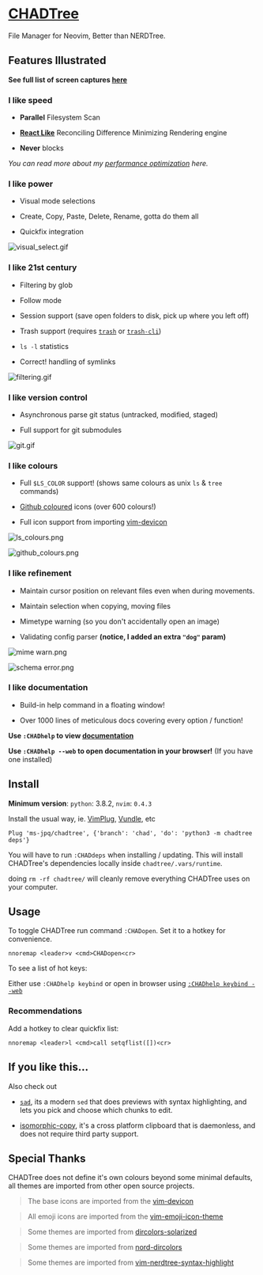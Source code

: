 # [CHADTree](https://ms-jpq.github.io/chadtree)

File Manager for Neovim, Better than NERDTree.

## Features Illustrated

**See full list of screen captures [here](https://github.com/ms-jpq/chadtree/tree/chad/docs/FEATURES.md)**

### I like speed

- **Parallel** Filesystem Scan

- **[React Like](https://reactjs.org/docs/reconciliation.html)** Reconciling Difference Minimizing Rendering engine

- **Never** blocks

_You can read more about my [performance optimization](https://github.com/ms-jpq/chadtree/tree/chad/docs/ARCHITECTURE.md) here._

### I like power

- Visual mode selections

- Create, Copy, Paste, Delete, Rename, gotta do them all

- Quickfix integration

![visual_select.gif](https://raw.githubusercontent.com/ms-jpq/chadtree/chad/docs/img/visual_select.gif)

### I like 21st century

- Filtering by glob

- Follow mode

- Session support (save open folders to disk, pick up where you left off)

- Trash support (requires [`trash`](https://formulae.brew.sh/formula/trash) or [`trash-cli`](https://github.com/andreafrancia/trash-cli))

- `ls -l` statistics

- Correct! handling of symlinks

![filtering.gif](https://raw.githubusercontent.com/ms-jpq/chadtree/chad/docs/img/filtering.gif)

### I like version control

- Asynchronous parse git status (untracked, modified, staged)

- Full support for git submodules

![git.gif](https://raw.githubusercontent.com/ms-jpq/chadtree/chad/docs/img/git_showcase.gif)

### I like colours

- Full `$LS_COLOR` support! (shows same colours as unix `ls` & `tree` commands)

- [Github coloured](https://github.com/github/linguist) icons (over 600 colours!)

- Full icon support from importing [vim-devicon](https://github.com/ryanoasis/vim-devicons)

![ls_colours.png](https://raw.githubusercontent.com/ms-jpq/chadtree/chad/docs/img/ls_colours.png)

![github_colours.png](https://raw.githubusercontent.com/ms-jpq/chadtree/chad/docs/img/github_colours.png)

### I like refinement

- Maintain cursor position on relevant files even when during movements.

- Maintain selection when copying, moving files

- Mimetype warning (so you don't accidentally open an image)

- Validating config parser **(notice, I added an extra `"dog"` param)**

![mime warn.png](https://github.com/ms-jpq/chadtree/raw/chad/docs/img/mimetype.png)

![schema error.png](https://github.com/ms-jpq/chadtree/raw/chad/docs/img/schema_error.png)

### I like documentation

- Build-in help command in a floating window!

- Over 1000 lines of meticulous docs covering every option / function!

**Use `:CHADhelp` to view [documentation](https://github.com/ms-jpq/chadtree/tree/chad/docs)**

**Use `:CHADhelp --web` to open documentation in your browser!** (If you have one installed)

## Install

**Minimum version**: `python`: 3.8.2, `nvim`: `0.4.3`

Install the usual way, ie. [VimPlug](https://github.com/junegunn/vim-plug), [Vundle](https://github.com/VundleVim/Vundle.vim), etc

```vim
Plug 'ms-jpq/chadtree', {'branch': 'chad', 'do': 'python3 -m chadtree deps'}
```

You will have to run `:CHADdeps` when installing / updating. This will install CHADTree's dependencies locally inside `chadtree/.vars/runtime`.

doing `rm -rf chadtree/` will cleanly remove everything CHADTree uses on your computer.

## Usage

To toggle CHADTree run command `:CHADopen`. Set it to a hotkey for convenience.

```vimL
nnoremap <leader>v <cmd>CHADopen<cr>
```

To see a list of hot keys:

Either use `:CHADhelp keybind` or open in browser using [`:CHADhelp keybind --web`](https://github.com/ms-jpq/chadtree/tree/chad/docs/KEYBIND.md)

### Recommendations

Add a hotkey to clear quickfix list:

```vimL
nnoremap <leader>l <cmd>call setqflist([])<cr>
```

## If you like this...

Also check out

- [`sad`](https://github.com/ms-jpq/sad), its a modern `sed` that does previews with syntax highlighting, and lets you pick and choose which chunks to edit.

- [isomorphic-copy](https://github.com/ms-jpq/isomorphic-copy), it's a cross platform clipboard that is daemonless, and does not require third party support.

## Special Thanks

CHADTree does not define it's own colours beyond some minimal defaults, all themes are imported from other open source projects.

> The base icons are imported from the [vim-devicon](https://github.com/ryanoasis/vim-devicons)

> All emoji icons are imported from the [vim-emoji-icon-theme](https://github.com/adelarsq/vim-emoji-icon-theme)

> Some themes are imported from [dircolors-solarized](https://github.com/seebi/dircolors-solarized)

> Some themes are imported from [nord-dircolors](https://github.com/arcticicestudio/nord-dircolors)

> Some themes are imported from [vim-nerdtree-syntax-highlight](https://github.com/tiagofumo/vim-nerdtree-syntax-highlight)
